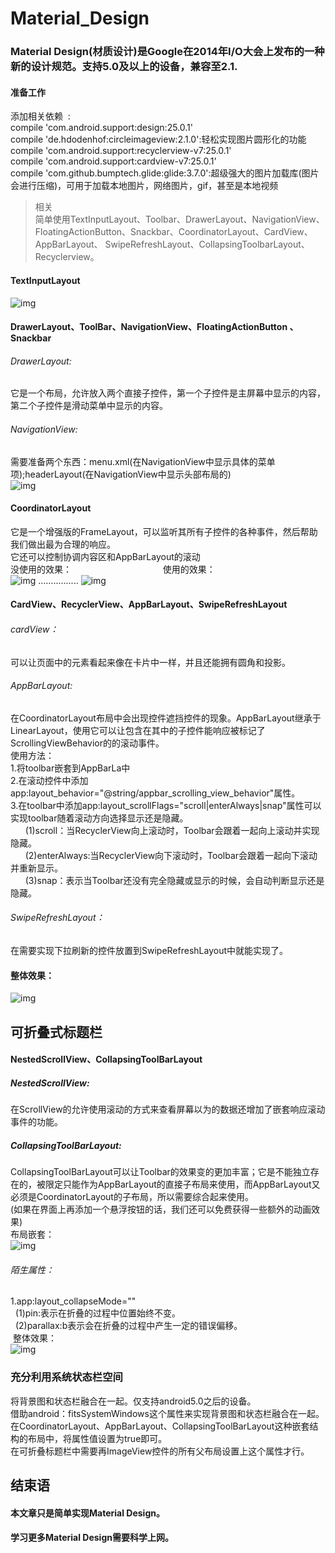# Material_Design
### Material Design(材质设计)是Google在2014年I/O大会上发布的一种新的设计规范。支持5.0及以上的设备，兼容至2.1.
#### 准备工作
 添加相关依赖  :<br>
compile 'com.android.support:design:25.0.1'<br>
compile 'de.hdodenhof:circleimageview:2.1.0':轻松实现图片圆形化的功能<br> 
compile 'com.android.support:recyclerview-v7:25.0.1'<br>
compile 'com.android.support:cardview-v7:25.0.1'<br>
compile 'com.github.bumptech.glide:glide:3.7.0':超级强大的图片加载库(图片会进行压缩)，可用于加载本地图片，网络图片，gif，甚至是本地视频<br>
>相关<br>
简单使用TextInputLayout、Toolbar、DrawerLayout、NavigationView、FloatingActionButton、Snackbar、CoordinatorLayout、CardView、AppBarLayout、
SwipeRefreshLayout、CollapsingToolbarLayout、Recyclerview。
#### TextInputLayout <br>
![img](https://github.com/ljrRookie/Material_Design/blob/master/Material_Design/TextInputLayout.gif)<br>

#### DrawerLayout、ToolBar、NavigationView、FloatingActionButton 、Snackbar
###### DrawerLayout:
它是一个布局，允许放入两个直接子控件，第一个子控件是主屏幕中显示的内容，第二个子控件是滑动菜单中显示的内容。<br>
###### NavigationView:
需要准备两个东西：menu.xml(在NavigationView中显示具体的菜单项);headerLayout(在NavigationView中显示头部布局的)<br>
![img](https://github.com/ljrRookie/Material_Design/blob/master/Material_Design/GIF.gif)<br>

#### CoordinatorLayout
它是一个增强版的FrameLayout，可以监听其所有子控件的各种事件，然后帮助我们做出最为合理的响应。<br>
它还可以控制协调内容区和AppBarLayout的滚动<br>
      没使用的效果：                                      使用的效果：<br>
![img](http://upload-images.jianshu.io/upload_images/623504-eefc577f31d4d2c6.gif)         ................  ![img](http://upload-images.jianshu.io/upload_images/623504-4bb65d3ec110ce37.gif)                                             
#### CardView、RecyclerView、AppBarLayout、SwipeRefreshLayout
###### cardView：
可以让页面中的元素看起来像在卡片中一样，并且还能拥有圆角和投影。<br>
###### AppBarLayout:
在CoordinatorLayout布局中会出现控件遮挡控件的现象。AppBarLayout继承于LinearLayout，使用它可以让包含在其中的子控件能响应被标记了ScrollingViewBehavior的的滚动事件。<br>
使用方法：<br>
1.将toolbar嵌套到AppBarLa中<br>
2.在滚动控件中添加app:layout_behavior="@string/appbar_scrolling_view_behavior"属性。<br>
3.在toolbar中添加app:layout_scrollFlags="scroll|enterAlways|snap"属性可以实现toolbar随着滚动方向选择显示还是隐藏。<br>
       (1)scroll：当RecyclerView向上滚动时，Toolbar会跟着一起向上滚动并实现隐藏。<br>
       (2)enterAlways:当RecyclerView向下滚动时，Toolbar会跟着一起向下滚动并重新显示。<br>
       (3)snap：表示当Toolbar还没有完全隐藏或显示的时候，会自动判断显示还是隐藏。<br>
###### SwipeRefreshLayout：
在需要实现下拉刷新的控件放置到SwipeRefreshLayout中就能实现了。<br>
#### 整体效果：
![img](https://github.com/ljrRookie/Material_Design/blob/master/Material_Design/GIF4.gif)<br>
## 可折叠式标题栏
#### NestedScrollView、CollapsingToolBarLayout
##### NestedScrollView:
在ScrollView的允许使用滚动的方式来查看屏幕以为的数据还增加了嵌套响应滚动事件的功能。<br>
##### CollapsingToolBarLayout:
CollapsingToolBarLayout可以让Toolbar的效果变的更加丰富；它是不能独立存在的，被限定只能作为AppBarLayout的直接子布局来使用，而AppBarLayout又必须是CoordinatorLayout的子布局，所以需要综合起来使用。<br>
(如果在界面上再添加一个悬浮按钮的话，我们还可以免费获得一些额外的动画效果)<br>
布局嵌套：<br>
![img](https://github.com/ljrRookie/Material_Design/blob/master/Material_Design/%E5%8F%AF%E6%8A%98%E5%8F%A0%E5%B8%83%E5%B1%80.JPG)<br>
###### 陌生属性：
1.app:layout_collapseMode=""<br>
    (1)pin:表示在折叠的过程中位置始终不变。<br>
    (2)parallax:b表示会在折叠的过程中产生一定的错误偏移。<br>
 整体效果：<br>
 ![img](https://github.com/ljrRookie/Material_Design/blob/master/Material_Design/GIF2.gif)<br>
### 充分利用系统状态栏空间
将背景图和状态栏融合在一起。仅支持android5.0之后的设备。<br>
借助android：fitsSystemWindows这个属性来实现背景图和状态栏融合在一起。<br>
在CoordinatorLayout、AppBarLayout、CollapsingToolBarLayout这种嵌套结构的布局中，将属性值设置为true即可。<br>
在可折叠标题栏中需要再ImageView控件的所有父布局设置上这个属性才行。
## 结束语
#### 本文章只是简单实现Material Design。
#### 学习更多Material Design需要科学上网。
